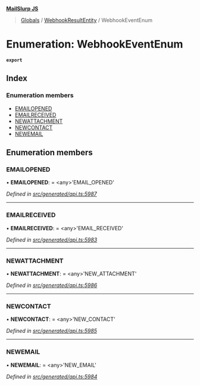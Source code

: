 **[MailSlurp JS](../README.md)**

> [Globals](../README.md) / [WebhookResultEntity](../modules/webhookresultentity.md) / WebhookEventEnum

# Enumeration: WebhookEventEnum

**`export`** 

## Index

### Enumeration members

* [EMAILOPENED](webhookresultentity.webhookeventenum.md#emailopened)
* [EMAILRECEIVED](webhookresultentity.webhookeventenum.md#emailreceived)
* [NEWATTACHMENT](webhookresultentity.webhookeventenum.md#newattachment)
* [NEWCONTACT](webhookresultentity.webhookeventenum.md#newcontact)
* [NEWEMAIL](webhookresultentity.webhookeventenum.md#newemail)

## Enumeration members

### EMAILOPENED

•  **EMAILOPENED**:  = \<any>'EMAIL\_OPENED'

*Defined in [src/generated/api.ts:5987](https://github.com/mailslurp/mailslurp-client/blob/e4d4355/src/generated/api.ts#L5987)*

___

### EMAILRECEIVED

•  **EMAILRECEIVED**:  = \<any>'EMAIL\_RECEIVED'

*Defined in [src/generated/api.ts:5983](https://github.com/mailslurp/mailslurp-client/blob/e4d4355/src/generated/api.ts#L5983)*

___

### NEWATTACHMENT

•  **NEWATTACHMENT**:  = \<any>'NEW\_ATTACHMENT'

*Defined in [src/generated/api.ts:5986](https://github.com/mailslurp/mailslurp-client/blob/e4d4355/src/generated/api.ts#L5986)*

___

### NEWCONTACT

•  **NEWCONTACT**:  = \<any>'NEW\_CONTACT'

*Defined in [src/generated/api.ts:5985](https://github.com/mailslurp/mailslurp-client/blob/e4d4355/src/generated/api.ts#L5985)*

___

### NEWEMAIL

•  **NEWEMAIL**:  = \<any>'NEW\_EMAIL'

*Defined in [src/generated/api.ts:5984](https://github.com/mailslurp/mailslurp-client/blob/e4d4355/src/generated/api.ts#L5984)*
